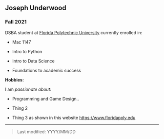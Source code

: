 ## Joseph Underwood

### Fall 2021

DSBA student at [Florida Polytechnic University](https://www.floridapoly.edu) currently enrolled in: 

- Mac 1147

- Intro to Python

- Intro to Data Science

- Foundations to academic success

**Hobbies:**

I am _passionate about_: 

- Programming and Game Design..

- Thing 2

- Thing 3 as shown in this website <https://www.floridapoly.edu>

***

> Last modified: YYYY/MM/DD
